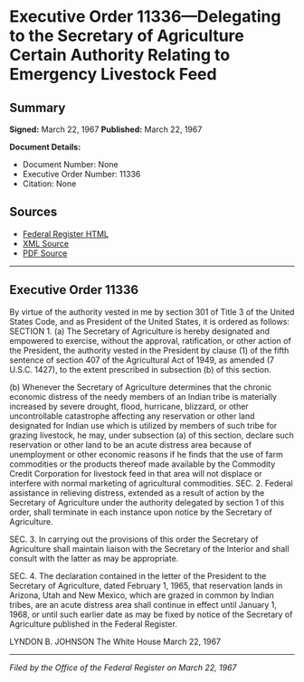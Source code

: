 # Executive Order 11336—Delegating to the Secretary of Agriculture Certain Authority Relating to Emergency Livestock Feed

## Summary

**Signed:** March 22, 1967
**Published:** March 22, 1967

**Document Details:**
- Document Number: None
- Executive Order Number: 11336
- Citation: None

## Sources
- [Federal Register HTML](https://www.presidency.ucsb.edu/documents/executive-order-11336-delegating-the-secretary-agriculture-certain-authority-relating)
- [XML Source](None)
- [PDF Source](None)

---

## Executive Order 11336

By virtue of the authority vested in me by section 301 of Title 3 of the United States Code, and as President of the United States, it is ordered as follows:
SECTION 1. (a) The Secretary of Agriculture is hereby designated and empowered to exercise, without the approval, ratification, or other action of the President, the authority vested in the President by clause (1) of the fifth sentence of section 407 of the Agricultural Act of 1949, as amended (7 U.S.C. 1427), to the extent prescribed in subsection (b) of this section.

(b) Whenever the Secretary of Agriculture determines that the chronic economic distress of the needy members of an Indian tribe is materially increased by severe drought, flood, hurricane, blizzard, or other uncontrollable catastrophe affecting any reservation or other land designated for Indian use which is utilized by members of such tribe for grazing livestock, he may, under subsection (a) of this section, declare such reservation or other land to be an acute distress area because of unemployment or other economic reasons if he finds that the use of farm commodities or the products thereof made available by the Commodity Credit Corporation for livestock feed in that area will not displace or interfere with normal marketing of agricultural commodities.
SEC. 2. Federal assistance in relieving distress, extended as a result of action by the Secretary of Agriculture under the authority delegated by section 1 of this order, shall terminate in each instance upon notice by the Secretary of Agriculture.

SEC. 3. In carrying out the provisions of this order the Secretary of Agriculture shall maintain liaison with the Secretary of the Interior and shall consult with the latter as may be appropriate.

SEC. 4. The declaration contained in the letter of the President to the Secretary of Agriculture, dated February 1, 1965, that reservation lands in Arizona, Utah and New Mexico, which are grazed in common by Indian tribes, are an acute distress area shall continue in effect until January 1, 1968, or until such earlier date as may be fixed by notice of the Secretary of Agriculture published in the Federal Register.

LYNDON B. JOHNSON
The White House
March 22, 1967

---

*Filed by the Office of the Federal Register on March 22, 1967*
